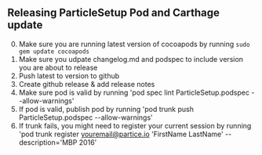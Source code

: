 ## Releasing ParticleSetup Pod and Carthage update

0. Make sure you are running latest version of cocoapods by running `sudo gem update cocoapods`
1. Make sure you udpate changelog.md and podspec to include version you are about to release
2. Push latest to version to github
3. Create github release & add release notes
4. Make sure pod is valid by running 'pod spec lint ParticleSetup.podspec --allow-warnings'
5. If pod is valid, publish pod by running 'pod trunk push ParticleSetup.podspec --allow-warnings'
6. If trunk fails, you might need to register your current session by running 'pod trunk register youremail@partice.io 'FirstName LastName' --description='MBP 2016'
